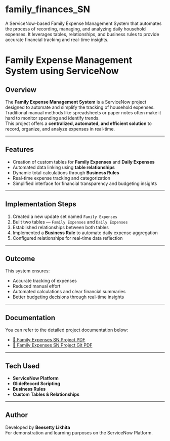 # family_finances_SN
A ServiceNow-based Family Expense Management System that automates the process of recording, managing, and analyzing daily household expenses. It leverages tables, relationships, and business rules to provide accurate financial tracking and real-time insights.

#  Family Expense Management System using ServiceNow

##  Overview
The **Family Expense Management System** is a ServiceNow project designed to automate and simplify the tracking of household expenses.  
Traditional manual methods like spreadsheets or paper notes often make it hard to monitor spending and identify trends.  
This project offers a **centralized, automated, and efficient solution** to record, organize, and analyze expenses in real-time.

---

##  Features
- Creation of custom tables for **Family Expenses** and **Daily Expenses**  
- Automated data linking using **table relationships**  
- Dynamic total calculations through **Business Rules**  
- Real-time expense tracking and categorization  
- Simplified interface for financial transparency and budgeting insights  

---

## Implementation Steps
1. Created a new update set named `Family Expenses`
2. Built two tables — `Family Expenses` and `Daily Expenses`
3. Established relationships between both tables
4. Implemented a **Business Rule** to automate daily expense aggregation
5. Configured relationships for real-time data reflection

---

##  Outcome
This system ensures:
- Accurate tracking of expenses  
- Reduced manual effort  
- Automated calculations and clear financial summaries  
- Better budgeting decisions through real-time insights  

---

##  Documentation
You can refer to the detailed project documentation below:

- [📄 Family Expenses SN Project PDF](https://drive.google.com/file/d/1woe2QCpteMUf1TZt06llV_Q5sOCcLvqR/view?usp=sharing)  
- [📄 Family Expenses SN Project Git PDF](https://drive.google.com/file/d/1LEGFzSVkvA2O6vuqsUiTd3khurJvOSkl/view?usp=sharing)

---

##  Tech Used
- **ServiceNow Platform**
- **GlideRecord Scripting**
- **Business Rules**
- **Custom Tables & Relationships**

---

##  Author
Developed by **Beesetty Likhita**  
For demonstration and learning purposes on the ServiceNow Platform.

